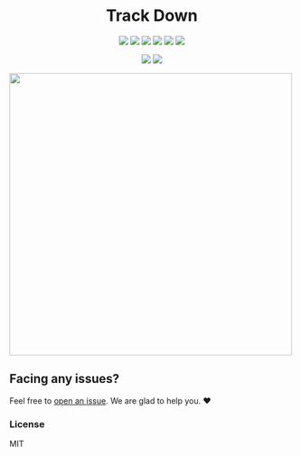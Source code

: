 <h1 align="center">Track Down</h1>
<div align="center">

<a href="https://github.com/Track-Down/track-down/stargazers"><img src="https://img.shields.io/github/stars/Track-Down/track-down?style=flat"/></a>
<a href="https://github.com/Track-Down/track-down/network/members"><img src="https://img.shields.io/github/forks/Track-Down/track-down?style=flat"/></a>
<a href="https://github.com/Track-Down/track-down/pulls"><img src="https://img.shields.io/github/issues-pr/Track-Down/track-down?style=flat?color=yellow"/></a>
<a href="https://github.com/Track-Down/track-down/issues"><img src="https://img.shields.io/github/issues/Track-Down/track-down?style=flat"/></a>
<a href="https://github.com/Track-Down/track-down/graphs/contributors"><img src="https://img.shields.io/github/contributors/Track-Down/track-down?color=orange"/></a>
<a href="https://github.com/Track-Down/track-down/blob/master/LICENSE"><img src="https://img.shields.io/github/license/Track-Down/track-down?color=1abc9c"/></a>
<br>
  
![](https://img.shields.io/badge/Star-If_Liked-%23FF0000.svg?&style=flat&logoColor=white&color=white)
![](https://img.shields.io/badge/Fork-If_you_found_interesting-%23FF0000.svg?&style=flat&logoColor=white&color=white)<br>
</div>  
  
<img align="center" width=500 src="https://image.freepik.com/free-vector/people-search-concept-illustration_114360-2656.jpg" />

## Facing any issues?

Feel free to [open an issue](https://github.com/Track-Down/track-down/issues/new?assignees=&labels=Query&title=Query). We are glad to help you. ❤️

### License
MIT
